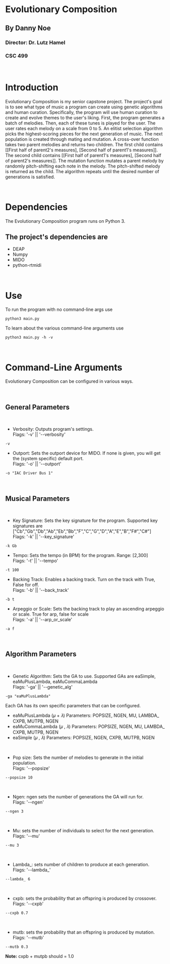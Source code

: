 # Evolutionary Composition
## By Danny Noe
### Director: Dr. Lutz Hamel
### CSC 499

<br>

# Introduction

Evolutionary Composition is my senior capstone project. 
The project's goal is to see what type of music a program can create using genetic algorithms and human curation.
Specifically, the program will use human curation to create and evolve themes to the user's liking. 
First, the program generates a batch of melodies. 
Then, each of these tunes is played for the user. The user rates each melody on a scale from 0 to 5. 
An elitist selection algorithm picks the highest-scoring pieces for the next generation of music. 
The next population is created through mating and mutation.
A cross-over function takes two parent melodies and returns two children. 
The first child contains [[First half of parent2's measures], [Second half of parent1's measures]].
The second child contains [[First half of parent1's measures], [Second half of parent2's measures]].
The mutation function mutates a parent melody by randomly pitch-shifting each note in the melody. The pitch-shifted melody is returned as the child.
The algorithm repeats until the desired number of generations is satisfied.

<br>

# Dependencies
The Evolutionary Composition program runs on Python 3.
## The project's dependencies are
- DEAP
- Numpy
- MIDO
- python-rtmidi

<br>

# Use

To run the program with no command-line args use

```
python3 main.py
```

To learn about the various command-line arguments use

```
python3 main.py -h -v
```

<br>

# Command-Line Arguments

Evolutionary Composition can be configured in various ways.

<br>

## General Parameters

<br>

- Verbosity: Outputs program's settings. 
<br> Flags: '-v' || '--verbosity'
```
-v
```

- Outport: Sets the outport device for MIDO. If none is given, you will get the (system specific) default port.
<br> Flags: '-o' || '--outport'
```
-o "IAC Driver Bus 1"
```

<br>

## Musical Parameters

<br>

- Key Signature: Sets the key signature for the program. 
Supported key signatures are ["Cb","Gb","Db","Ab","Eb","Bb","F","C","G","D","A","E","B","F#","C#"]
<br> Flags: '-k' || '--key_signature'
```
-k Gb 
```

- Tempo: Sets the tempo (in BPM) for the program. Range: [2,300]
<br> Flags: '-t' || '--tempo'
```
-t 100
```

- Backing Track: Enables a backing track. Turn on the track with True, False for off.
<br> Flags: '-b' || '--back_track'
```
-b t
```

- Arpeggio or Scale: Sets the backing track to play an ascending arpeggio or scale. True for arp, false for scale
<br> Flags: '-a' || '--arp_or_scale'
```
-a f
```

<br>

## Algorithm Parameters

<br>

- Genetic Algorithm: Sets the GA to use. Supported GAs are eaSimple, eaMuPlusLambda, eaMuCommaLambda
<br> Flags: '-ga' || '--genetic_alg'
```
-ga "eaMuPlusLambda"
```

Each GA has its own specific parameters that can be configured.

- eaMuPlusLambda (𝜇 + 𝜆) Parameters: POPSIZE, NGEN, MU, LAMBDA_ CXPB, MUTPB, NGEN
- eaMuCommaLambda (𝜇 , 𝜆) Parameters: POPSIZE, NGEN, MU, LAMBDA_ CXPB, MUTPB, NGEN
- eaSimple (𝜇 , 𝜆) Parameters: POPSIZE, NGEN, CXPB, MUTPB, NGEN

<br>

- Pop size: Sets the number of melodies to generate in the initial population.
<br> Flags: '--popsize'
```
--popsize 10
```

<br>

- Ngen: ngen sets the number of generations the GA will run for.
<br> Flags: '--ngen'
```
--ngen 3
```

<br>

- Mu: sets the number of individuals to select for the next generation.
<br> Flags: '--mu'
```
--mu 3
```

<br>

- Lambda_: sets number of children to produce at each generation.
<br> Flags: '--lambda_'
```
--lambda_ 6
```

<br>

- cxpb: sets the probability that an offspring is produced by crossover.
<br> Flags: '--cxpb'
```
--cxpb 0.7
```

<br>

- mutb: sets the probability that an offspring is produced by mutation.
<br> Flags: '--mutb'
```
--mutb 0.3
```
<b>Note:</b> cxpb + mutpb should = 1.0
